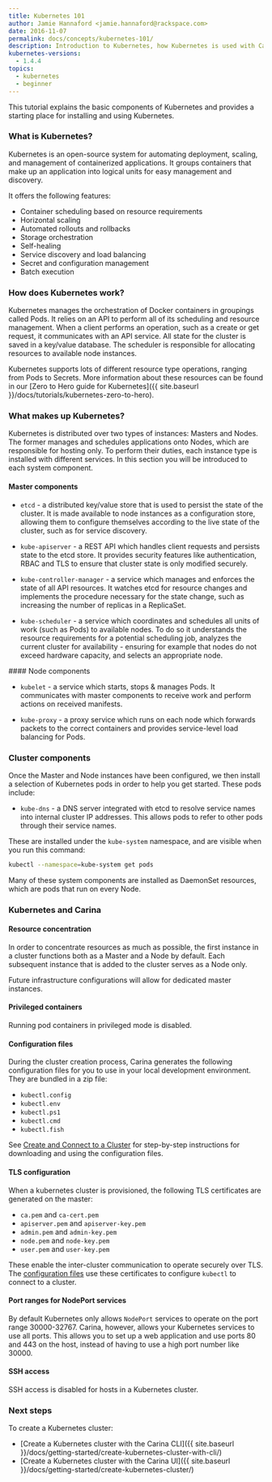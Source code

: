 ```yaml
---
title: Kubernetes 101
author: Jamie Hannaford <jamie.hannaford@rackspace.com>
date: 2016-11-07
permalink: docs/concepts/kubernetes-101/
description: Introduction to Kubernetes, how Kubernetes is used with Carina, and instructions on how to install and use
kubernetes-versions:
  - 1.4.4
topics:
  - kubernetes
  - beginner
---
```


This tutorial explains the basic components of Kubernetes and provides a starting place for installing and using Kubernetes.

### What is Kubernetes?

Kubernetes is an open-source system for automating deployment, scaling, and management of containerized applications. It groups containers that make up an application into logical units for easy management and discovery.

It offers the following features:

* Container scheduling based on resource requirements
* Horizontal scaling
* Automated rollouts and rollbacks
* Storage orchestration
* Self-healing
* Service discovery and load balancing
* Secret and configuration management
* Batch execution

### How does Kubernetes work?

Kubernetes manages the orchestration of Docker containers in groupings called Pods. It relies on an API to perform all of its scheduling and resource management. When a client performs an operation, such as a create or get request, it communicates with an API service. All state for the cluster is saved in a key/value database. The scheduler is responsible for allocating resources to available node instances.

Kubernetes supports lots of different resource type operations, ranging from Pods to Secrets. More information about these resources can be found in our [Zero to Hero guide for Kubernetes]({{ site.baseurl }}/docs/tutorials/kubernetes-zero-to-hero).

### What makes up Kubernetes?

Kubernetes is distributed over two types of instances: Masters and Nodes. The former manages and schedules applications onto Nodes, which are responsible for hosting only. To perform their duties, each instance type is installed with different services. In this section you will be
introduced to each system component.

#### Master components

* `etcd` - a distributed key/value store that is used to persist the state of the cluster. It is made available to node instances as a
configuration store, allowing them to configure themselves according to the live state of the cluster, such as for service discovery.

* `kube-apiserver` - a REST API which handles client requests and persists state to the etcd store. It provides security features like  authentication, RBAC and TLS to ensure that cluster state is only modified securely.

* `kube-controller-manager` - a service which manages and enforces the state of all API resources. It watches etcd for resource changes and implements the procedure necessary for the state change, such as increasing the number of replicas in a ReplicaSet.

* `kube-scheduler` - a service which coordinates and schedules all units of work (such as Pods) to available nodes. To do so it understands the resource requirements for a potential scheduling job, analyzes the current cluster for availability - ensuring for example that nodes do not exceed hardware capacity, and selects an appropriate node.

#### Node components

* `kubelet` - a service which starts, stops & manages Pods. It communicates with master components to receive work and perform actions on received manifests.

* `kube-proxy` - a proxy service which runs on each node which forwards packets to the correct containers and provides service-level load balancing for Pods.

### Cluster components

Once the Master and Node instances have been configured, we then install a
selection of Kubernetes pods in order to help you get started. These pods
include:

* `kube-dns` - a DNS server integrated with etcd to resolve service names into internal cluster IP addresses. This allows pods to refer to other pods through their service names.

These are installed under the `kube-system` namespace, and are visible when you
run this command:

```bash
kubectl --namespace=kube-system get pods
```

Many of these system components are installed as DaemonSet resources, which
are pods that run on every Node.

### Kubernetes and Carina

#### Resource concentration

In order to concentrate resources as much as possible, the first instance in
a cluster functions both as a Master and a Node by default. Each subsequent
instance that is added to the cluster serves as a Node only.

Future infrastructure configurations will allow for dedicated master instances.

#### Privileged containers

Running pod containers in privileged mode is disabled.

#### Configuration files

During the cluster creation process, Carina generates the following configuration
files for you to use in your local development environment. They are bundled
in a zip file:

- `kubectl.config`
- `kubectl.env`
- `kubectl.ps1`
- `kubectl.cmd`
- `kubectl.fish`

See [Create and Connect to a Cluster](docs/getting-started/create-connect-cluster/)
for step-by-step instructions for downloading and using the configuration files.

#### TLS configuration

When a kubernetes cluster is provisioned, the following TLS certificates are
generated on the master:

- `ca.pem` and `ca-cert.pem`
- `apiserver.pem` and `apiserver-key.pem`
- `admin.pem` and `admin-key.pem`
- `node.pem` and `node-key.pem`
- `user.pem` and `user-key.pem`

These enable the inter-cluster communication to operate securely over TLS.
The [configuration files](#configuration-files) use these certificates to
configure `kubectl` to connect to a cluster.

#### Port ranges for NodePort services

By default Kubernetes only allows `NodePort` services to operate on the port
range 30000-32767. Carina, however, allows your Kubernetes services to use all
ports. This allows you to set up a web application and use ports 80 and 443
on the host, instead of having to use a high port number like 30000.

#### SSH access

SSH access is disabled for hosts in a Kubernetes cluster.

### Next steps

To create a Kubernetes cluster:

* [Create a Kubernetes cluster with the Carina CLI]({{ site.baseurl }}/docs/getting-started/create-kubernetes-cluster-with-cli/)
* [Create a Kubernetes cluster with the Carina UI]({{ site.baseurl }}/docs/getting-started/create-kubernetes-cluster/)
